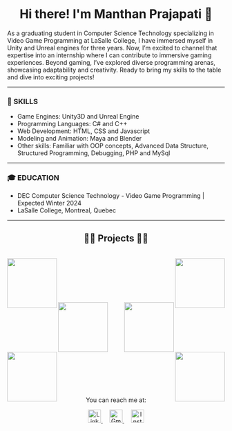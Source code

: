 <h1 align="center">Hi there! I'm Manthan Prajapati 👋</h1>


As a graduating student in Computer Science Technology specializing in Video Game Programming at LaSalle College, I have
immersed myself in Unity and Unreal engines for three years. Now, I’m excited to channel that expertise into an internship where
I can contribute to immersive gaming experiences. Beyond gaming, I’ve explored diverse programming arenas, showcasing
adaptability and creativity. Ready to bring my skills to the table and dive into exciting projects!

<hr>

### 🚀 SKILLS

- Game Engines: Unity3D and Unreal Engine
- Programming Languages: C# and C++
- Web Development: HTML, CSS and Javascript 
- Modeling and Animation: Maya and Blender
- Other skills: Familiar with OOP concepts, Advanced Data Structure, Structured Programming, Debugging, PHP and MySql

<hr>

### 🎓 EDUCATION

- DEC Computer Science Technology - Video Game Programming     |     Expected Winter 2024           
- LaSalle College, Montreal, Quebec  

<hr>

<h2 align="center">👨‍💻 Projects 👨‍💻</h2>
<br>
<div width="100%" align="center">
  <a align="left" href="https://github.com/Manthan8567/Destroy-or-Die" title="Destroy or Die">
    <img align="left" height="115" src="https://github-readme-stats.vercel.app/api/pin/?username=Manthan8567&repo=Destroy-or-Die&theme=react&border_color=61dafb&border_radius=11">
  </a>
  <a align="right" href="https://github.com/Manthan8567/Zombie-Survival-Game" title="Zombie Survival Game">
    <img align="right" height="115" src="https://github-readme-stats.vercel.app/api/pin/?username=Manthan8567&repo=Zombie-Survival-Game&theme=react&border_color=61dafb&border_radius=10">
  </a>
</div>
<br/><br/><br/><br/><br/><br/>
<div width="100%" align="center">
  <a align="left" href="https://github.com/Manthan8567/Cosmic-Ranger" title="Cosmic Ranger">
    <img align="left" height="115" src="https://github-readme-stats.vercel.app/api/pin/?username=Manthan8567&repo=Cosmic-Ranger&theme=react&border_color=61dafb&border_radius=10">
  </a>
  <a align="right" href="https://github.com/Manthan8567/Grocery-2-Go" title="Grocery 2 Go">
    <img align="right" height="115" src="https://github-readme-stats.vercel.app/api/pin/?username=Manthan8567&repo=Grocery-2-Go&theme=react&border_color=61dafb&border_radius=11">
  </a>
</div>
<br/><br/><br/><br/><br/><br/>
<div width="100%" align="center">
  <a align="left" href="https://github.com/Manthan8567/IMI-Run" title="IMI Run">
    <img align="left" height="115" src="https://github-readme-stats.vercel.app/api/pin/?username=Manthan8567&repo=IMI-Run&theme=react&border_color=61dafb&border_radius=10">
  </a>
  <a align="right" href="https://github.com/Manthan8567/Cinema-Ticket-Booking-System" title="Cinema Ticket Booking System">
    <img align="right" height="115" src="https://github-readme-stats.vercel.app/api/pin/?username=Manthan8567&repo=Cinema-Ticket-Booking-System&theme=react&border_color=61dafb&border_radius=10">
  </a>
</div>
<br/><br/><br/><br/><br/><br/>



<p align="center">
  You can reach me at:
</p>

<p align="center">
  <a href="https://linkedin.com/in/manthan8567">
    <img src="https://raw.githubusercontent.com/rahuldkjain/github-profile-readme-generator/master/src/images/icons/Social/linked-in-alt.svg" alt="LinkedIn" height="30" />
</a>&nbsp;&nbsp;&nbsp;
  <a href="mailto:manthan7393@gmail.com">
    <img src="https://upload.wikimedia.org/wikipedia/commons/thumb/7/7e/Gmail_icon_%282020%29.svg/1200px-Gmail_icon_%282020%29.svg.png" alt="Gmail" height="30" />
</a>&nbsp;&nbsp;&nbsp;
  <a href="https://instagram.com/Manthan.78">
    <img src="https://raw.githubusercontent.com/rahuldkjain/github-profile-readme-generator/master/src/images/icons/Social/instagram.svg" alt="Instagram" height="30" />
  </a>
</p>

